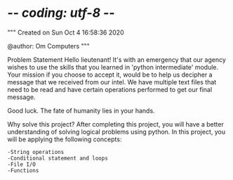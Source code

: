 # -*- coding: utf-8 -*-
"""
Created on Sun Oct  4 16:58:36 2020

@author: Om Computers
"""

Problem Statement
Hello lieutenant! It's with an emergency that our agency wishes to use the skills that you learned in 'python intermediate' module. Your mission if you choose to accept it, would be to help us decipher a message that we received from our intel. We have multiple text files that need to be read and have certain operations performed to get our final message.

Good luck. The fate of humanity lies in your hands.

Why solve this project?
After completing this project, you will have a better understanding of solving logical problems using python. In this project, you will be applying the following concepts:

    -String operations
    -Conditional statement and loops
    -File I/O
    -Functions